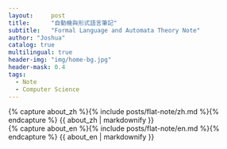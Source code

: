 ```yaml
---
layout:     post
title:      "自動機與形式語言筆記"
subtitle:   "Formal Language and Automata Theory Note"
author: "Joshua"
catalog: true
multilingual: true
header-img: "img/home-bg.jpg"
header-mask: 0.4
tags:
  - Note
  - Computer Science
---
```


<!-- Chinese Version -->
<div class="zh post-container">
    {% capture about_zh %}{% include posts/flat-note/zh.md %}{% endcapture %}
    {{ about_zh | markdownify }}
</div>

<!-- English Version -->
<div class="en post-container">
    {% capture about_en %}{% include posts/flat-note/en.md %}{% endcapture %}
    {{ about_en | markdownify }}
</div>